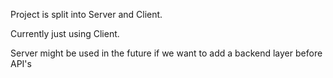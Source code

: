 Project is split into Server and Client.

Currently just using Client. 

Server might be used in the future if we want to add a backend layer before API's
